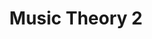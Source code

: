 ---
layout: default
title: Music Theory 2
subTitle: "MUSC 1111<br/>CU–Boulder, Spring 2016<br/>Kris Shaffer, Ph.D. – instructor"
image: theater.jpg
---